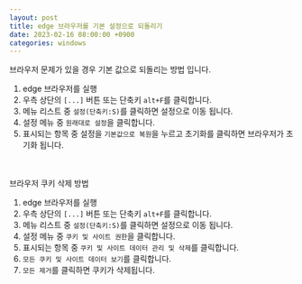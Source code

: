 ```yaml
---
layout: post
title: edge 브라우저를 기본 설정으로 되돌리기
date: 2023-02-16 08:00:00 +0900
categories: windows
---
```


브라우저 문제가 있을 경우 기본 값으로 되돌리는 방법 입니다.

1. edge 브라우저를 실행
2. 우측 상단의 `[...]` 버튼 또는 단축키 `alt+F`를 클릭합니다.
3. 메뉴 리스트 중 `설정(단축키:S)`를 클릭하면 설정으로 이동 됩니다.
4. 설정 메뉴 중 `원래대로 설정`을 클릭합니다.
5. 표시되는 항목 중 설정을 `기본값으로 복원`을 누르고 초기화를 클릭하면
   브라우저가 초기화 됩니다.

<br><br>
브라우저 쿠키 삭제 방법

1. edge 브라우저를 실행
2. 우측 상단의 `[...]` 버튼 또는 단축키 `alt+F`를 클릭합니다.
3. 메뉴 리스트 중 `설정(단축키:S)`를 클릭하면 설정으로 이동 됩니다.
4. 설정 메뉴 중 `쿠키 및 사이트 권한`을 클릭합니다.
5. 표시되는 항목 중 `쿠키 및 사이트 데이터 관리 및 삭제`를 클릭합니다.
6. `모든 쿠키 및 사이트 데이터 보기`를 클릭합니다.
7. `모든 제거`를 클릭하면 쿠키가 삭제됩니다.

